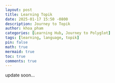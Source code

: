 ```yaml
---
layout: post
title: Learning Topik
date: 2025-01-17 15:50 -0800
description: Journey to Topik
author: khoa_pham
categories: [Learning Hub, Journey to Polyglot]
tags: [learning, language, topik]
pin: false
math: true
mermaid: true
toc: true
comments: true
---
```


update soon...